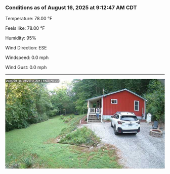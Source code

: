 ### Conditions as of August 16, 2025 at 9:12:47 AM CDT 

Temperature: 78.00 &deg;F

Feels like: 78.00 &deg;F

Humidity: 95%

Wind Direction: ESE

Windspeed: 0.0 mph

Wind Gust: 0.0 mph

---

<img src="./images/latest.jpeg"/>

